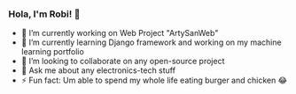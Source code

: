 ### Hola, I'm Robi! 👋
- 🔭 I’m currently working on Web Project "ArtySanWeb"
- 🌱 I’m currently learning Django framework and working on my machine learning portfolio
- 👯 I’m looking to collaborate on any open-source project
- 💬 Ask me about any electronics-tech stuff
- ⚡ Fun fact: Um able to spend my whole life eating burger and chicken 😂 


